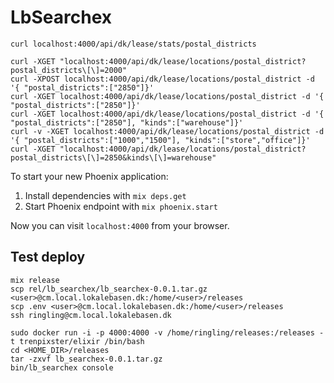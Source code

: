 # LbSearchex



`curl localhost:4000/api/dk/lease/stats/postal_districts`
```
curl -XGET "localhost:4000/api/dk/lease/locations/postal_district?postal_districts\[\]=2000"
curl -XPOST localhost:4000/api/dk/lease/locations/postal_district -d '{ "postal_districts":["2850"]}'
curl -XGET localhost:4000/api/dk/lease/locations/postal_district -d '{ "postal_districts":["2850"]}'
curl -XGET localhost:4000/api/dk/lease/locations/postal_district -d '{ "postal_districts":["2850"], "kinds":["warehouse"]}'
curl -v -XGET localhost:4000/api/dk/lease/locations/postal_district -d '{ "postal_districts":["1000","1500"], "kinds":["store","office"]}'
curl -XGET "localhost:4000/api/dk/lease/locations/postal_district?postal_districts\[\]=2850&kinds\[\]=warehouse"
```

To start your new Phoenix application:

1. Install dependencies with `mix deps.get`
2. Start Phoenix endpoint with `mix phoenix.start`

Now you can visit `localhost:4000` from your browser.

## Test deploy
```
mix release
scp rel/lb_searchex/lb_searchex-0.0.1.tar.gz <user>@cm.local.lokalebasen.dk:/home/<user>/releases
scp .env <user>@cm.local.lokalebasen.dk:/home/<user>/releases
ssh ringling@cm.local.lokalebasen.dk
```
```
sudo docker run -i -p 4000:4000 -v /home/ringling/releases:/releases -t trenpixster/elixir /bin/bash
cd <HOME_DIR>/releases
tar -zxvf lb_searchex-0.0.1.tar.gz
bin/lb_searchex console
```
